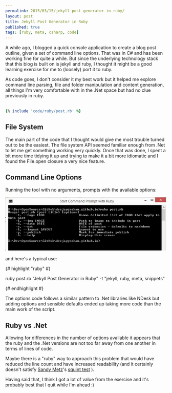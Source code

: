 ```yaml
---
permalink: 2015/03/15/jekyll-post-generator-in-ruby/
layout: post
title: Jekyll Post Generator in Ruby
published: true
tags: [ruby, meta, csharp, code]
---
```


A while ago, I blogged a quick console application to create a blog post outline,
given a set of command line options. That was in C# and has been working fine for
quite a while. But since the underlying technology stack that this blog is built
on is jekyll and ruby, I thought it might be a good learning exercise for me to
(loosely) port it to ruby.

As code goes, I don't consider it my best work but it helped me explore command
line parsing, file and folder manipulation and content generation, all things I'm
very comfortable with in the .Net space but had no clue previously in ruby.

```ruby

{% include 'code/ruby/post.rb' %}

```

## File System

The main part of the code that I thought would give me most trouble turned out to
be the easiest. The file system API seemed familiar enough from .Net to let me
get something working very quickly. Once that was done, I spent a bit more time
tidying it up and trying to make it a bit more idiomatic and I found the File.open
closure a very nice feature.

## Command Line Options

Running the tool with no arguments, prompts with the available options:

![no options](/img/posts/jekyll-post-generator-in-ruby/no-options.webp "no options")

and here's a typical use:

{# highlight "ruby" #}

ruby post.rb "Jekyll Post Generator in Ruby" -t "jekyll, ruby, meta, snippets"

{# endhighlight #}

The options code follows a similar pattern to .Net libraries like NDesk but adding
options and sensible defaults ended up taking more code than the main work of
the script.

## Ruby vs .Net

Allowing for differences in the number of options available it appears that
the ruby and the .Net versions are not too far away from one another in terms
of lines of code.

Maybe there is a "ruby" way to approach this problem that would have reduced
the line count and have increased readability (and it certainly doesn't satisfy
[Sandy Metz](http://www.sandimetz.com/)'s [squint test](https://www.youtube.com/watch?v=8bZh5LMaSmE) ).

Having said that, I think I got a lot of value from the exercise and it's probably
best that I quit while I'm ahead :)
